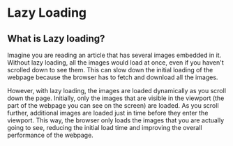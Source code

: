 # Lazy Loading

## What is Lazy loading?

Imagine you are reading an article that has several images embedded in it. Without lazy loading, all the images would load at once, even if you haven't scrolled down to see them. This can slow down the initial loading of the webpage because the browser has to fetch and download all the images.

However, with lazy loading, the images are loaded dynamically as you scroll down the page. Initially, only the images that are visible in the viewport (the part of the webpage you can see on the screen) are loaded. As you scroll further, additional images are loaded just in time before they enter the viewport. This way, the browser only loads the images that you are actually going to see, reducing the initial load time and improving the overall performance of the webpage.
